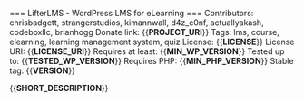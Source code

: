 === LifterLMS - WordPress LMS for eLearning ===
Contributors: chrisbadgett, strangerstudios, kimannwall, d4z_c0nf, actuallyakash, codeboxllc, brianhogg
Donate link: {{__PROJECT_URI__}}
Tags: lms, course, elearning, learning management system, quiz
License: {{__LICENSE__}}
License URI: {{__LICENSE_URI__}}
Requires at least: {{__MIN_WP_VERSION__}}
Tested up to: {{__TESTED_WP_VERSION__}}
Requires PHP: {{__MIN_PHP_VERSION__}}
Stable tag: {{__VERSION__}}

{{__SHORT_DESCRIPTION__}}

